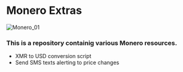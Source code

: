 # Monero Extras
![Monero_01](https://user-images.githubusercontent.com/46334926/163393880-43fdf526-20b2-4261-b846-aac3fd09e63d.jpg)

### This is a repository containig various Monero resources. 
- XMR to USD conversion script 
- Send SMS texts alerting to price changes


